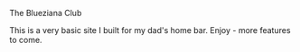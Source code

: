 The Blueziana Club

This is a very basic site I built for my dad's home bar.  Enjoy - more features to come.
